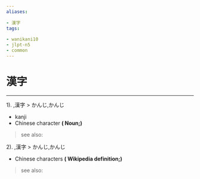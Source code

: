 ```yaml
---
aliases:
    
- 漢字
tags:
    
- wanikani10
- jlpt-n5
- common
---
```


# 漢字
---
1).
,漢字 > かんじ,かんじ

- kanji
- Chinese character
**( Noun;)**
> see also: 
            
2).
,漢字 > かんじ,かんじ

- Chinese characters
**( Wikipedia definition;)**
> see also: 
            